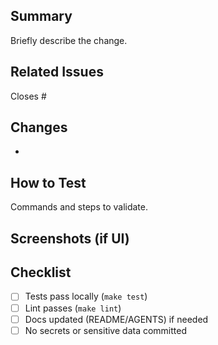 ## Summary
Briefly describe the change.

## Related Issues
Closes #

## Changes
-

## How to Test
Commands and steps to validate.

## Screenshots (if UI)

## Checklist
- [ ] Tests pass locally (`make test`)
- [ ] Lint passes (`make lint`)
- [ ] Docs updated (README/AGENTS) if needed
- [ ] No secrets or sensitive data committed

